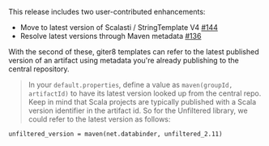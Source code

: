 This release includes two user-contributed enhancements:

*  Move to latest version of Scalasti / StringTemplate V4 [#144][144]
*  Resolve latest versions through Maven metadata [#136][136]

With the second of these, giter8 templates can refer to the latest
published version of an artifact using metadata you're already
publishing to the central repository.

> In your `default.properties`, define a value as `maven(groupId, artifactId)` to have its latest version looked up from the central repo. Keep in mind that Scala projects are typically published with a Scala version identifier in the artifact id. So for the Unfiltered library, we could refer to the latest version as follows:

    unfiltered_version = maven(net.databinder, unfiltered_2.11)

[144]: https://github.com/n8han/giter8/pull/144
[136]: https://github.com/n8han/giter8/pull/136
